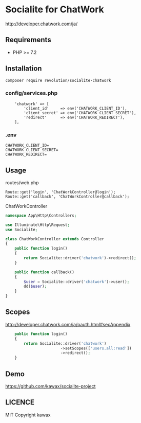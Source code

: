 # Socialite for ChatWork

http://developer.chatwork.com/ja/

## Requirements
- PHP >= 7.2

## Installation
```
composer require revolution/socialite-chatwork
```

### config/services.php

```
    'chatwork' => [
        'client_id'     => env('CHATWORK_CLIENT_ID'),
        'client_secret' => env('CHATWORK_CLIENT_SECRET'),
        'redirect'      => env('CHATWORK_REDIRECT'),
    ],
```

### .env
```
CHATWORK_CLIENT_ID=
CHATWORK_CLIENT_SECRET=
CHATWORK_REDIRECT=
```

## Usage

routes/web.php
```
Route::get('login', 'ChatWorkController@login');
Route::get('callback', 'ChatWorkController@callback');
```

ChatWorkController

```php
namespace App\Http\Controllers;

use Illuminate\Http\Request;
use Socialite;

class ChatWorkController extends Controller
{
    public function login()
    {
        return Socialite::driver('chatwork')->redirect();
    }

    public function callback()
    {
        $user = Socialite::driver('chatwork')->user();
        dd($user);
    }
}

```

## Scopes

http://developer.chatwork.com/ja/oauth.html#secAppendix

```php
    public function login()
    {
        return Socialite::driver('chatwork')
                        ->setScopes(['users.all:read'])
                        ->redirect();
    }
```

## Demo
https://github.com/kawax/socialite-project

## LICENCE
MIT
Copyright kawax
